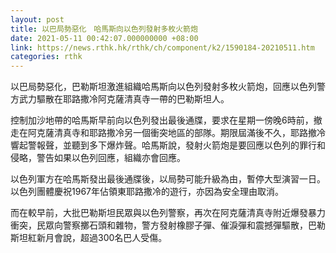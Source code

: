 ```yaml
---
layout: post
title: 以巴局勢惡化　哈馬斯向以色列發射多枚火箭炮
date: 2021-05-11 00:42:07.000000000 +08:00
link: https://news.rthk.hk/rthk/ch/component/k2/1590184-20210511.htm
categories: rthk
---
```


以巴局勢惡化，巴勒斯坦激進組織哈馬斯向以色列發射多枚火箭炮，回應以色列警方武力驅散在耶路撒冷阿克薩清真寺一帶的巴勒斯坦人。

控制加沙地帶的哈馬斯早前向以色列發出最後通牒，要求在星期一傍晚6時前，撤走在阿克薩清真寺和耶路撒冷另一個衝突地區的部隊。期限屆滿後不久，耶路撤冷響起警報聲，並聽到多下爆炸聲。哈馬斯說，發射火箭炮是要回應以色列的罪行和侵略，警告如果以色列回應，組織亦會回應。

以色列軍方在哈馬斯發出最後通牒後，以局勢可能升級為由，暫停大型演習一日。以色列團體慶祝1967年佔領東耶路撒冷的遊行，亦因為安全理由取消。

而在較早前，大批巴勒斯坦民眾與以色列警察，再次在阿克薩清真寺附近爆發暴力衝突，民眾向警察擲石頭和雜物，警方發射橡膠子彈、催淚彈和震撼彈驅散，巴勒斯坦紅新月會說，超過300名巴人受傷。
